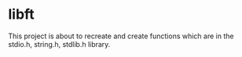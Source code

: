 # libft
This project is about to recreate and create functions which are in the stdio.h, string.h, stdlib.h library.
